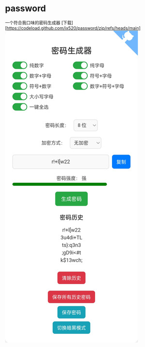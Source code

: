 # password
一个符合我口味的密码生成器
[下载][https://codeload.github.com/ix520/password/zip/refs/heads/main]
![演示图](https://raw.githubusercontent.com/ix520/password/refs/heads/main/IMG_20250126_205709.jpg)
